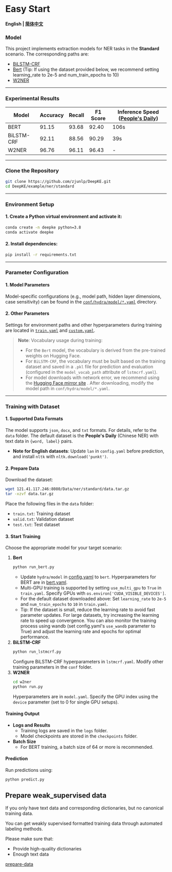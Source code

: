 # Easy Start

<p align="left">
    <b> English | <a href="https://github.com/zjunlp/DeepKE/blob/main/example/ner/standard/README_CN.md">简体中文</a> </b>
</p>

### Model

This project implements extraction models for NER tasks in the **Standard** scenario. The corresponding paths are:  
* [BiLSTM-CRF](https://github.com/zjunlp/DeepKE/blob/main/src/deepke/name_entity_re/standard/models/BiLSTM_CRF.py)  
* [Bert](https://github.com/zjunlp/DeepKE/blob/main/src/deepke/name_entity_re/standard/models/InferBert.py) (Tip: If using the dataset provided below, we recommend setting learning_rate to 2e-5 and num_train_epochs to 10)
* [W2NER](https://github.com/zjunlp/DeepKE/blob/main/src/deepke/name_entity_re/standard/w2ner)  

---

### Experimental Results

| Model        | Accuracy | Recall | F1 Score | Inference Speed ([People's Daily](https://github.com/OYE93/Chinese-NLP-Corpus/tree/master/NER/People's%20Daily)) |
|--------------|----------|--------|----------|---------------------------------------------------------------------------------------------------------|
| BERT         | 91.15    | 93.68  | 92.40    | 106s                                                                                                    |
| BiLSTM-CRF   | 92.11    | 88.56  | 90.29    | 39s                                                                                                     |
| W2NER        | 96.76    | 96.11  | 96.43    | -                                                                                                       |

---

### Clone the Repository

```bash
git clone https://github.com/zjunlp/DeepKE.git
cd DeepKE/example/ner/standard
```

---

### Environment Setup

#### 1. Create a Python virtual environment and activate it:
   ```bash
   conda create -n deepke python=3.8
   conda activate deepke
   ```
#### 2. Install dependencies:
   ```bash
   pip install -r requirements.txt
   ```

---

### Parameter Configuration

#### 1. Model Parameters

Model-specific configurations (e.g., model path, hidden layer dimensions, case sensitivity) can be found in the [`conf/hydra/model/*.yaml`](https://github.com/zjunlp/DeepKE/tree/main/example/ner/standard/conf/hydra/model) directory.

#### 2. Other Parameters

Settings for environment paths and other hyperparameters during training are located in [`train.yaml`](https://github.com/zjunlp/DeepKE/tree/main/example/ner/standard/conf/train.yaml) and [`custom.yaml`](https://github.com/zjunlp/DeepKE/tree/main/example/ner/standard/conf/custom.yaml).

> **Note**: Vocabulary usage during training:
> - For the `Bert` model, the vocabulary is derived from the pre-trained weights on Hugging Face.
> - For `BiLSTM-CRF`, the vocabulary must be built based on the training dataset and saved in a `.pkl` file for prediction and evaluation (configured in the `model_vocab_path` attribute of `lstmcrf.yaml`).
> - For model downloads with network error, we recommend using the [Hugging Face mirror site](https://hf-mirror.com/) . After downloading, modify the model path in `conf/hydra/model/*.yaml`.
---

### Training with Dataset

#### 1. Supported Data Formats
   The model supports `json`, `docx`, and `txt` formats. For details, refer to the `data` folder. The default dataset is the **People's Daily** (Chinese NER) with text data in `{word, label}` pairs.  
   - **Note for English datasets**: Update `lan` in `config.yaml` before prediction, and install `nltk` with `nltk.download('punkt')`.

#### 2. Prepare Data  
   Download the dataset:
   ```bash
   wget 121.41.117.246:8080/Data/ner/standard/data.tar.gz
   tar -xzvf data.tar.gz
   ```
   Place the following files in the `data` folder:
   - `train.txt`: Training dataset  
   - `valid.txt`: Validation dataset  
   - `test.txt`: Test dataset  

#### 3. Start Training
Choose the appropriate model for your target scenario:  
1. **Bert**  
   ```bash
   python run_bert.py
   ```   
   -  Update `hydra/model` in [config.yaml](https://github.com/zjunlp/DeepKE/blob/main/example/ner/standard/conf/config.yaml) to `bert`. Hyperparameters for BERT are in [bert.yaml](https://github.com/zjunlp/DeepKE/blob/main/example/ner/standard/conf/hydra/model/bert.yaml). 
   - Multi-GPU training is supported by setting `use_multi_gpu` to `True` in `train.yaml`. Specify GPUs with `os.environ['CUDA_VISIBLE_DEVICES']`.
   - For the default dataset downloaded above: Set `learning_rate` to `2e-5` and `num_train_epochs` to `10` in `train.yaml`.
   - Tip: If the dataset is small, reduce the learning rate to avoid fast parameter updates. For large datasets, try increasing the learning rate to speed up convergence. You can also monitor the training process using wandb (set config.yaml's `use_wandb` parameter to True) and adjust the learning rate and epochs for optimal performance.
2. **BiLSTM-CRF**  
   ```bash
   python run_lstmcrf.py
   ```  
     Configure BiLSTM-CRF hyperparameters in `lstmcrf.yaml`. Modify other training parameters in the `conf` folder.
3. **W2NER**  
   ```bash
   cd w2ner
   python run.py
   ```   
     Hyperparameters are in `model.yaml`. Specify the GPU index using the `device` parameter (set to 0 for single GPU setups).

#### Training Output
- **Logs and Results**  
   - Training logs are saved in the `logs` folder.  
   - Model checkpoints are stored in the `checkpoints` folder.
- **Batch Size**  
   - For BERT training, a batch size of 64 or more is recommended.

#### Prediction
   Run predictions using:
   ```bash
   python predict.py
   ```

## Prepare weak_supervised data

If you only have text data and corresponding dictionaries, but no canonical training data.

You can get weakly supervised formatted training data through automated labeling methods.

Please make sure that:

- Provide high-quality dictionaries
- Enough text data

<p align="left">
<a href="https://github.com/zjunlp/DeepKE/blob/main/example/ner/prepare-data/README.md">prepare-data</a> </b>
</p>
